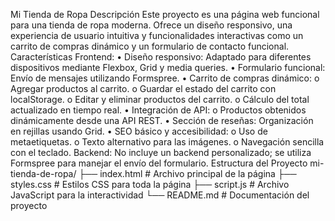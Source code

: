 Mi Tienda de Ropa
Descripción
Este proyecto es una página web funcional para una tienda de ropa moderna. Ofrece un diseño responsivo, una experiencia de usuario intuitiva y funcionalidades interactivas como un carrito de compras dinámico y un formulario de contacto funcional.
Características
Frontend:
•	Diseño responsivo: Adaptado para diferentes dispositivos mediante Flexbox, Grid y media queries.
•	Formulario funcional: Envío de mensajes utilizando Formspree.
•	Carrito de compras dinámico: 
o	Agregar productos al carrito.
o	Guardar el estado del carrito con localStorage.
o	Editar y eliminar productos del carrito.
o	Cálculo del total actualizado en tiempo real.
•	Integración de API: 
o	Productos obtenidos dinámicamente desde una API REST.
•	Sección de reseñas: Organización en rejillas usando Grid.
•	SEO básico y accesibilidad: 
o	Uso de metaetiquetas.
o	Texto alternativo para las imágenes.
o	Navegación sencilla con el teclado.
Backend:
No incluye un backend personalizado; se utiliza Formspree para manejar el envío del formulario.
Estructura del Proyecto
mi-tienda-de-ropa/
├── index.html       # Archivo principal de la página
├── styles.css      # Estilos CSS para toda la página
├── script.js      # Archivo JavaScript para la interactividad
└── README.md       # Documentación del proyecto
